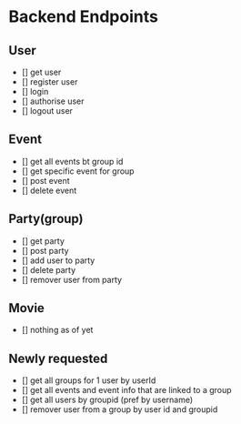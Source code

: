 # Backend Endpoints

## User
- [] get user
- [] register user
- [] login
- [] authorise user
- [] logout user

## Event
- [] get all events bt group id
- [] get specific event for group
- [] post event
- [] delete event

## Party(group)
- [] get party
- [] post party
- [] add user to party
- [] delete party
- [] remover user from party

## Movie
- [] nothing as of yet


## Newly requested
- [] get all groups for 1 user by userId
- [] get all events and event info that are linked to a group
- [] get all users by groupid (pref by username)
- [] remover user from a group by user id and groupid






